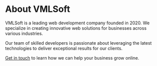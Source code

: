 # About VMLSoft

VMLSoft is a leading web development company founded in 2020. We specialize in creating innovative web solutions for businesses across various industries.

Our team of skilled developers is passionate about leveraging the latest technologies to deliver exceptional results for our clients.

[Get in touch](contact.md) to learn how we can help your business grow online.
